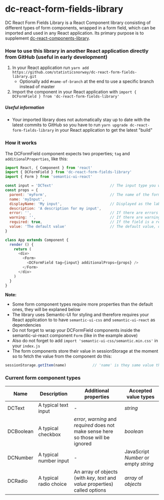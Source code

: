 # dc-react-form-fields-library
DC React Form Fields Library is a React Component library consisting of different types of form components, wrapped in 
a form field, which can be imported and used in any React application. Its primary purpose is to supplement 
[dc-react-components-library](https://github.com/statisticsnorway/dc-react-components-library).

### How to use this library in another React application directly from GitHub (useful in early development)
1. In your React application run `yarn add https://github.com/statisticsnorway/dc-react-form-fields-library.git` 
    * Optionally add `#name-of-branch` at the end to use a specific branch instead of master
2. Import the component in your React application with `import { DCFormField } from 'dc-react-form-fields-library'`

##### Useful information
* Your imported library does not automatically stay up to date with the latest commits to GitHub so you have to run 
`yarn upgrade dc-react-form-fields-library` in your React application to get the latest "build"

### How it works
The DCFormField component expects two properties; `tag` and `additionalProperties`, like this:
```javascript
import React, { Component } from 'react'
import { DCFormField } from 'dc-react-form-fields-library'
import { Form } from 'semantic-ui-react'

const input = 'DCText'                          // The input type you want the form field to be
const props = {
  parent: 'myForm',                             // The name of the form
  name: 'myInput',                              
  displayName: 'My input',                      // Displayed as the label for the form field
  description: 'A description for my input',
  error: '',                                    // If there are errors
  warning: '',                                  // If there are warnings
  required: true,                               // If the field is a required part of the form
  value: 'The default value'                    // The default value, different input types require different types of default values
}

class App extends Component {
  render () {
    return (
      <div>
        <Form>
          <DCFormField tag={input} additionalProps={props} />
        </Form>
      </div>
    )
  }
}
```

**Note:**
* Some form component types require more properties than the default ones, they will be explaned below
* The library uses Semantic-UI for styling and therefore requires your React application to to have `semantic-ui-css` and `semantic-ui-react` as dependencies
* Do not forget to wrap your DCFormField components inside the semantic-ui-react component `Form` (like in the example above)
* Also do not forget to add `import 'semantic-ui-css/semantic.min.css'` in your `index.js`
* The form components store their value in sessionStorage at the moment so to fetch the value from the component do this:

```javascript
sessionStorage.getItem(name)            // 'name' is they same value that you used in the props for the component
```

### Current form component types
Name | Description | Additional properties | Accepted value types
-----|-------------|------------------------|---------------
DCText | A typical text input | - | *string*
DCBoolean | A typical checkbox | *error*, *warning* and *required* does not make sense here so those will be ignored | *boolean*
DCNumber | A typical number input | - | JavaScript *Number* or empty *string*
DCRadio | A typical radio choice | An array of objects (with *key*, *text* and *value* properties) called options | *array* of *objects*